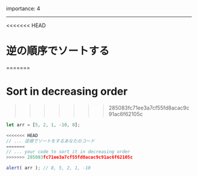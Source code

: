 importance: 4

---

<<<<<<< HEAD
# 逆の順序でソートする
=======
# Sort in decreasing order
>>>>>>> 285083fc71ee3a7cf55fd8acac9c91ac6f62105c

```js
let arr = [5, 2, 1, -10, 8];

<<<<<<< HEAD
// ... 逆順でソートをするあなたのコード
=======
// ... your code to sort it in decreasing order
>>>>>>> 285083fc71ee3a7cf55fd8acac9c91ac6f62105c

alert( arr ); // 8, 5, 2, 1, -10
```

